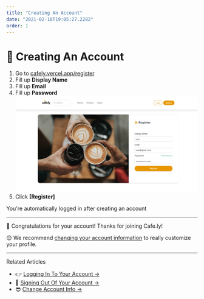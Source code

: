 ```yaml
---
title: "Creating An Account"
date: "2021-02-18T19:05:27.2282"
order: 1
---
```


# 🤩 Creating An Account

1. Go to [cafely.vercel.app/register](https://cafely.vercel.app/register)
2. Fill up **Display Name**
3. Fill up **Email**
4. Fill up **Password**
   ![CreateAccount](https://raw.githubusercontent.com/seajayrubynose/cafely-pictures/master/manual_images/creatingaccount_0.jpg)
5. Click **[Register]**

You're automatically logged in after creating an account

---

🎉 Congratulations for your account! Thanks for joining Cafe.ly!

😊 We recommend [changing your account information](/manual/ChangeAccountInfo) to really customize your profile.

---

Related Articles

- 👉 [Logging In To Your Account &rarr;](/manual/LoggingIn)
- 🚪 [Signing Out Of Your Account &rarr;](manual/SigningOut)
- 😎 [Change Account Info &rarr;](manual/ChangeAccountInfo)

